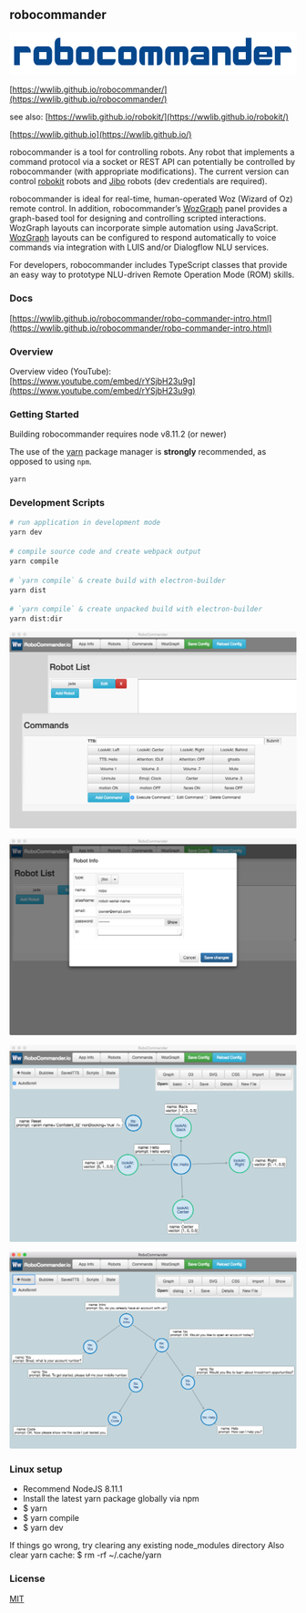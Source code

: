 ## robocommander

![robocommander](docs/img/robocommander-logo.png)  

[https://wwlib.github.io/robocommander/](https://wwlib.github.io/robocommander/)

see also: [https://wwlib.github.io/robokit/](https://wwlib.github.io/robokit/)

[https://wwlib.github.io](https://wwlib.github.io/)

robocommander is a tool for controlling robots. Any robot that implements a command protocol via a socket or REST API can potentially be controlled by robocommander (with appropriate modifications). The current version can control [robokit](https://wwlib.github.io/robokit/) robots and [Jibo](https://jibo.com/) robots (dev credentials are required).

robocommander is ideal for real-time, human-operated Woz (Wizard of Oz) remote control. In addition, robocommander’s [WozGraph](./docs/wozgraph.md) panel provides a graph-based tool for designing and controlling scripted interactions. WozGraph layouts can incorporate simple automation using  JavaScript. [WozGraph](./docs/wozgraph.md) layouts can be configured to respond automatically to voice commands via integration with LUIS and/or Dialogflow NLU services.

For developers, robocommander includes TypeScript classes that provide an easy way to prototype NLU-driven Remote Operation Mode (ROM) skills.

### Docs

[https://wwlib.github.io/robocommander/robo-commander-intro.html](https://wwlib.github.io/robocommander/robo-commander-intro.html)

### Overview

Overview video (YouTube): [https://www.youtube.com/embed/rYSjbH23u9g](https://www.youtube.com/embed/rYSjbH23u9g)


### Getting Started

Building robocommander requires node v8.11.2 (or newer)

The use of the [yarn](https://yarnpkg.com/) package manager is **strongly** recommended, as opposed to using `npm`.

```bash
yarn
```

### Development Scripts

```bash
# run application in development mode
yarn dev

# compile source code and create webpack output
yarn compile

# `yarn compile` & create build with electron-builder
yarn dist

# `yarn compile` & create unpacked build with electron-builder
yarn dist:dir
```

![robocommander](./docs/img/RoboCommander-panels.png)

![robocommander](./docs/img/RoboCommander-robot-modal.png)

![robocommander](./docs/img/RoboCommander-basic.png)

![robocommander](./docs/img/RoboCommander-dialog.png)

### Linux setup
* Recommend NodeJS 8.11.1
* Install the latest yarn package globally via npm
* $ yarn
* $ yarn compile
* $ yarn dev

If things go wrong, try clearing any existing node_modules directory
Also clear yarn cache: $ rm -rf ~/.cache/yarn

### License

[MIT](https://github.com/electron/electron/blob/master/LICENSE)
